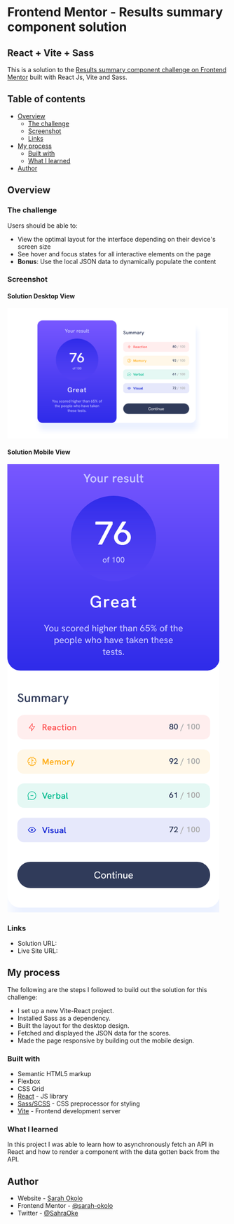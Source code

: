 # Frontend Mentor - Results summary component solution

## React + Vite + Sass

This is a solution to the [Results summary component challenge on Frontend Mentor](https://www.frontendmentor.io/challenges/results-summary-component-CE_K6s0maV) built with React Js, Vite and Sass.

## Table of contents

- [Overview](#overview)
  - [The challenge](#the-challenge)
  - [Screenshot](#screenshot)
  - [Links](#links)
- [My process](#my-process)
  - [Built with](#built-with)
  - [What I learned](#what-i-learned)
- [Author](#author)


## Overview

### The challenge

Users should be able to:

- View the optimal layout for the interface depending on their device's screen size
- See hover and focus states for all interactive elements on the page
- **Bonus**: Use the local JSON data to dynamically populate the content

### Screenshot

#### Solution Desktop View
![result-summary-component-solution-desktop-view](/public/result-summary-component-solution-desktop-view.png)

#### Solution Mobile View
![result-summary-component-solution-mobile-view](/public/result-summary-component-solution-mobile-view.png)

### Links

- Solution URL: []()
- Live Site URL: []()

## My process
The following are the steps I followed to build out the solution for this challenge:

- I set up a new Vite-React project.
- Installed Sass as a dependency.
- Built the layout for the desktop design.
- Fetched and displayed the JSON data for the scores.
- Made the page responsive by building out the mobile design.

### Built with

- Semantic HTML5 markup
- Flexbox
- CSS Grid
- [React](https://reactjs.org/) - JS library
- [Sass/SCSS](https://sass-lang.com/) - CSS preprocessor for styling
- [Vite](https://vitejs.dev/) - Frontend development server


### What I learned

In this project I was able to learn how to asynchronously fetch an API in React and how to render a component with the data gotten back from the API.

## Author

- Website - [Sarah Okolo](https://sarah-okolo.netlify.app/)
- Frontend Mentor - [@sarah-okolo](https://www.frontendmentor.io/profile/Sarah-okolo)
- Twitter - [@SahraOke](https://x.com/SahraOke)